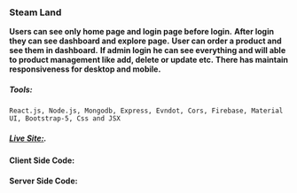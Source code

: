 ### Steam Land

**Users can see only home page and login page before login.**
**After login they can see dashboard and explore page.**
**User can order a product and see them in dashboard.**
**If admin login he can see everything and will able to product management like add, delete or update etc.**
**There has maintain responsiveness for desktop and mobile.**


##### Tools:
```
React.js, Node.js, Mongodb, Express, Evndot, Cors, Firebase, Material UI, Bootstrap-5, Css and JSX
```


##### [Live Site:](https://steam-land-69998.web.app/).

#### Client Side Code:
#### Server Side Code:

